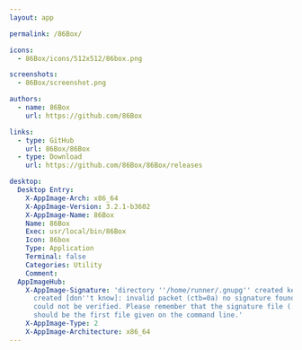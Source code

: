 ```yaml
---
layout: app

permalink: /86Box/

icons:
  - 86Box/icons/512x512/86box.png

screenshots:
  - 86Box/screenshot.png

authors:
  - name: 86Box
    url: https://github.com/86Box

links:
  - type: GitHub
    url: 86Box/86Box
  - type: Download
    url: https://github.com/86Box/86Box/releases

desktop:
  Desktop Entry:
    X-AppImage-Arch: x86_64
    X-AppImage-Version: 3.2.1-b3602
    X-AppImage-Name: 86Box
    Name: 86Box
    Exec: usr/local/bin/86Box
    Icon: 86box
    Type: Application
    Terminal: false
    Categories: Utility
    Comment: 
  AppImageHub:
    X-AppImage-Signature: 'directory ''/home/runner/.gnupg'' created keybox ''/home/runner/.gnupg/pubring.kbx''
      created [don''t know]: invalid packet (ctb=0a) no signature found the signature
      could not be verified. Please remember that the signature file (.sig or .asc)
      should be the first file given on the command line.'
    X-AppImage-Type: 2
    X-AppImage-Architecture: x86_64
---
```


